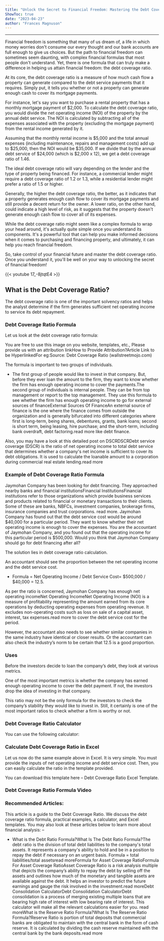```yaml
---
title: "Unlock the Secret to Financial Freedom: Mastering the Debt Coverage Ratio with this Easy Formula!"
ShowToc: true 
date: "2023-04-23"
author: "Frances Magnuson"
---
```

*****
Financial freedom is something that many of us dream of, a life in which money worries don't consume our every thought and our bank accounts are full enough to give us choices. But the path to financial freedom can sometimes seem daunting, with complex financial formulas that most people don't understand. Yet, there is one formula that can truly make a difference in helping us attain financial freedom: the debt coverage ratio.

At its core, the debt coverage ratio is a measure of how much cash flow a property can generate compared to the debt service payments that it requires. Simply put, it tells you whether or not a property can generate enough cash to cover its mortgage payments.

For instance, let's say you want to purchase a rental property that has a monthly mortgage payment of $2,000. To calculate the debt coverage ratio, you would divide the net operating income (NOI) of the property by the annual debt service. The NOI is calculated by subtracting all of the expenses associated with the property (excluding the mortgage payment) from the rental income generated by it.

Assuming that the monthly rental income is $5,000 and the total annual expenses (including maintenance, repairs and management costs) add up to $25,000, then the NOI would be $35,000. If we divide that by the annual debt service of $24,000 (which is $2,000 x 12), we get a debt coverage ratio of 1.46.

The ideal debt coverage ratio will vary depending on the lender and the type of property being financed. For instance, a commercial lender might require a debt coverage ratio of 1.2 or 1.3, while a residential lender might prefer a ratio of 1.5 or higher.

Generally, the higher the debt coverage ratio, the better, as it indicates that a property generates enough cash flow to cover its mortgage payments and still provide a decent return for the owner. A lower ratio, on the other hand, could indicate a high level of risk, as it suggests that the property doesn't generate enough cash flow to cover all of its expenses.

While the debt coverage ratio might seem like a complex formula to wrap your head around, it's actually quite simple once you understand its components. It's a powerful tool that can help you make informed decisions when it comes to purchasing and financing property, and ultimately, it can help you reach financial freedom.

So, take control of your financial future and master the debt coverage ratio. Once you understand it, you'll be well on your way to unlocking the secret of financial freedom!

{{< youtube 17_-8jtqtE4 >}} 



## What is the Debt Coverage Ratio?
 
The debt coverage ratio is one of the important solvency ratios and helps the analyst determine if the firm generates sufficient net operating income to service its debt repayment.
 
### Debt Coverage Ratio Formula
 
Let us look at the debt coverage ratio formula:
 
 You are free to use this image on you website, templates, etc.,  Please provide us with an attribution linkHow to Provide Attribution?Article Link to be HyperlinkedFor eg:Source: Debt Coverage Ratio (wallstreetmojo.com) 
 
The formula is important to two groups of individuals.
 
- The first group of people would like to invest in that company. But, before they ever loan the amount to the firm, they want to know whether the firm has enough operating income to cover the payments.The second group of individuals is internal people. They can be from top management or report to the top management. They use this formula to see whether the firm has enough operating income to go for external sources of financeExternal Sources Of FinanceAn external source of finance is the one where the finance comes from outside the organization and is generally bifurcated into different categories where first is long-term, being shares, debentures, grants, bank loans; second is short term, being leasing, hire purchase; and the short-term, including bank overdraft, debt factoring.read more like debt finance.

 
Also, you may have a look at this detailed post on DSCRDSCRDebt service coverage (DSCR) is the ratio of net operating income to total debt service that determines whether a company's net income is sufficient to cover its debt obligations. It is used to calculate the loanable amount to a corporation during commercial real estate lending.read more
 
### Example of Debt Coverage Ratio Formula
 
Jaymohan Company has been looking for debt financing. They approached nearby banks and financial institutionsFinancial InstitutionsFinancial institutions refer to those organizations which provide business services and products related to financial or monetary transactions to their clients. Some of these are banks, NBFCs, investment companies, brokerage firms, insurance companies and trust corporations. read more. Jaymohan Company has found out that the debt service cost would be around $40,000 for a particular period. They want to know whether their net operating income is enough to cover the expenses. You are the accountant of Jaymohan Company, and you found out that the operating income for this particular period is $500,000. Would you think that Jaymohan Company should go for debt financing after all?
 
The solution lies in debt coverage ratio calculation.
 
An accountant should see the proportion between the net operating income and the debt service cost.
 
- Formula = Net Operating Income / Debt Service Cost= $500,000 / $40,000 = 12.5.

 
As per the ratio is concerned, Jaymohan Company has enough net operating incomeNet Operating IncomeNet Operating Income (NOI) is a measure of profitability representing the amount earned from its core operations by deducting operating expenses from operating revenue. It excludes non-operating costs such as loss on sale of a capital asset, interest, tax expenses.read more to cover the debt service cost for the period.
 
However, the accountant also needs to see whether similar companies in the same industry have identical or closer results. Or the accountant can also check the industry’s norm to be certain that 12.5 is a good proportion.
 
### Uses
 
Before the investors decide to loan the company’s debt, they look at various metrics.
 
One of the most important metrics is whether the company has earned enough operating income to cover the debt payment. If not, the investors drop the idea of investing in that company.
 
This ratio may not be the only formula for the investors to check the company’s stability they would like to invest in. Still, it certainly is one of the most important ratios to check whether a firm is worthy or not.
 
### Debt Coverage Ratio Calculator 
 
You can use the following calculator:
 
### Calculate Debt Coverage Ratio in Excel 
 
Let us now do the same example above in Excel. It is very simple. You must provide the inputs of net operating income and debt service cost. Then, you can easily calculate the ratio in the template provided.
 
You can download this template here – Debt Coverage Ratio Excel Template.
 
### Debt Coverage Ratio Formula Video
 
### Recommended Articles:
 
This article is a guide to the Debt Coverage Ratio. We discuss the debt coverage ratio formula, practical examples, a calculator, and Excel templates. You may also look at these articles below to learn more about financial analysis: –
 
- What is the Debt Ratio Formula?What Is The Debt Ratio Formula?The debt ratio is the division of total debt liabilities to the company's total assets. It represents a company's ability to hold and be in a position to repay the debt if necessary on an urgent basis. Formula = total liabilities/total assetsread moreFormula for Asset Coverage RatioFormula For Asset Coverage RatioAsset Coverage Ratio is a risk analysis multiple that depicts the company’s ability to repay the debt by selling off the assets and outlines how much of the monetary and tangible assets are available against the debt. It helps an investor to predict the future earnings and gauge the risk involved in the investment.read moreDebt Consolidation CalculatorDebt Consolidation CalculatorDebt consolidation is a process of merging existing multiple loans that are bearing high rate of interest with low bearing rate of interest. This calculator will make all the relevant calculations easier for you. read moreWhat is the Reserve Ratio Formula?What Is The Reserve Ratio Formula?Reserve Ratio is portion of total deposits that commercial banks are obligated to maintain with the central bank in the form of cash reserve. It is calculated by dividing the cash reserve maintained with the central bank by the bank deposits.read more




